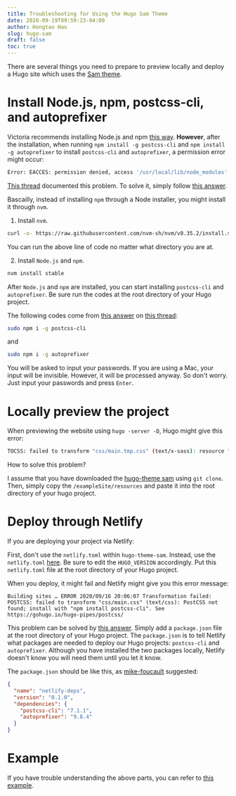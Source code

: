 ```yaml
---
title: Troubleshooting for Using the Hugo Sam Theme
date: 2020-09-19T09:59:23-04:00
author: Hongtao Hao
slug: hugo-sam
draft: false
toc: true
---
```

There are several things you need to prepare to preview locally and deploy a Hugo site which uses the [Sam theme](https://github.com/victoriadrake/hugo-theme-sam). 

# Install Node.js, npm, postcss-cli, and autoprefixer

Victoria recommends installing Node.js and npm [this way](https://www.npmjs.com/get-npm). **However**, after the installation, when running `npm install -g postcss-cli` and `npm install -g autoprefixer` to install `postcss-cli` and `autoprefixer`, a permission error might occur:

```bash
Error: EACCES: permission denied, access '/usr/local/lib/node_modules'
```

[This thread](https://stackoverflow.com/questions/48910876/error-eacces-permission-denied-access-usr-local-lib-node-modules) documented this problem. To solve it, simply follow [this answer](https://stackoverflow.com/a/59575266). 

Bascailly, instead of installing `npm` through a Node installer, you might install it through `nvm`. 

1. Install `nvm`.

```bash
curl -o- https://raw.githubusercontent.com/nvm-sh/nvm/v0.35.2/install.sh | bash
```

You can run the above line of code no matter what directory you are at. 

2. Install `Node.js` and `npm`.

```bash
nvm install stable
```

After `Node.js` and `npm` are installed, you can start installing `postcss-cli` and `autoprefixer`. Be sure run the codes at the root directory of your Hugo project. 

The following codes come from [this answer](https://github.com/victoriadrake/hugo-theme-introduction/issues/210#issuecomment-645661326) on [this thread](https://github.com/victoriadrake/hugo-theme-introduction/issues/210):

```bash 
sudo npm i -g postcss-cli
```

and

```bash
sudo npm i -g autoprefixer 
```

You will be asked to input your passwords. If you are using a Mac, your input will be invisible. However, it will be processed anyway. So don't worry. Just input your passwords and press `Enter`. 

# Locally preview the project
When previewing the website using `hugo -server -D`, Hugo might give this error:

```bash
TOCSS: failed to transform "css/main.tmp.css" (text/x-sass): resource "sass/sass/style.sass_7642ba43b3212fd7d7ba324df3b88b0c" not found in file cache
```

How to solve this problem?

I assume that you have downloaded the [hugo-theme sam](https://github.com/victoriadrake/hugo-theme-sam) using `git clone`. Then, simply copy the `/exampleSite/resources` and paste it into the root directory of your hugo project. 

# Deploy through Netlify
If you are deploying your project via Netlify:

First, don't use the `netlify.toml` within `hugo-theme-sam`. Instead, use the `netlify.toml` [here](https://gohugo.io/hosting-and-deployment/hosting-on-netlify/). Be sure to edit the `HUGO_VERSION` accordingly. Put this `netlify.toml` file at the root directory of your Hugo project. 

When you deploy, it might fail and Netlify might give you this error message:

```
Building sites … ERROR 2020/09/16 20:06:07 Transformation failed: POSTCSS: failed to transform "css/main.css" (text/css): PostCSS not found; install with "npm install postcss-cli". See https://gohugo.io/hugo-pipes/postcss/
```

This problem can be solved by [this answer](https://github.com/victoriadrake/hugo-theme-introduction/issues/210#issuecomment-651869483). Simply add a `package.json` file at the root directory of your Hugo project. The `package.json` is to tell Netlify what packages are needed to deploy our Hugo projects: `postcss-cli` and `autoprefixer`. Although you have installed the two packages locally, Netlify doesn't know you will need them until you let it know. 

The `package.json` should be like this, as [mike-foucault](https://github.com/victoriadrake/hugo-theme-introduction/issues/210#issuecomment-651869483) suggested:

```json
{
  "name": "netlify-deps",
  "version": "0.1.0",
  "dependencies": {
    "postcss-cli": "7.1.1",
    "autoprefixer": "9.8.4"
  }
}
```

# Example
If you have trouble understanding the above parts, you can refer to [this example](https://github.com/hongtaoh/bsa).
